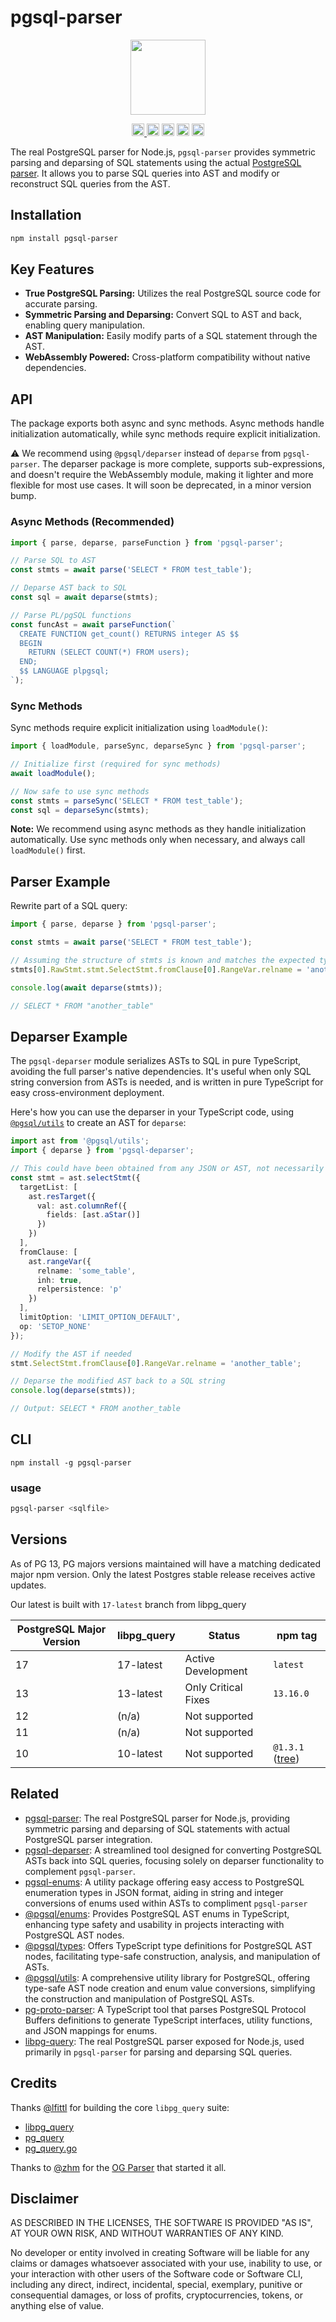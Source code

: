 # pgsql-parser 

<p align="center" width="100%">
  <img height="120" src="https://github.com/launchql/pgsql-parser/assets/545047/6440fa7d-918b-4a3b-8d1b-755d85de8bea" />
</p>

<p align="center" width="100%">
  <a href="https://github.com/launchql/pgsql-parser/actions/workflows/run-tests.yaml">
    <img height="20" src="https://github.com/launchql/pgsql-parser/actions/workflows/run-tests.yaml/badge.svg" />
  </a>
   <a href="https://www.npmjs.com/package/pgsql-parser"><img height="20" src="https://img.shields.io/npm/dt/pgsql-parser"></a>
   <a href="https://www.npmjs.com/package/pgsql-parser"><img height="20" src="https://img.shields.io/npm/dw/pgsql-parser"/></a>
   <a href="https://github.com/launchql/pgsql-parser/blob/main/LICENSE-MIT"><img height="20" src="https://img.shields.io/badge/license-MIT-blue.svg"/></a>
   <a href="https://www.npmjs.com/package/pgsql-parser"><img height="20" src="https://img.shields.io/github/package-json/v/launchql/pgsql-parser?filename=packages%2Fparser%2Fpackage.json"/></a>
</p>

The real PostgreSQL parser for Node.js, `pgsql-parser` provides symmetric parsing and deparsing of SQL statements using the actual [PostgreSQL parser](https://github.com/pganalyze/libpg_query). It allows you to parse SQL queries into AST and modify or reconstruct SQL queries from the AST.

## Installation

```sh
npm install pgsql-parser
```

## Key Features

- **True PostgreSQL Parsing:** Utilizes the real PostgreSQL source code for accurate parsing.
- **Symmetric Parsing and Deparsing:** Convert SQL to AST and back, enabling query manipulation.
- **AST Manipulation:** Easily modify parts of a SQL statement through the AST.
- **WebAssembly Powered:** Cross-platform compatibility without native dependencies.

## API

The package exports both async and sync methods. Async methods handle initialization automatically, while sync methods require explicit initialization.

⚠️ We recommend using `@pgsql/deparser` instead of `deparse` from `pgsql-parser`. The deparser package is more complete, supports sub-expressions, and doesn't require the WebAssembly module, making it lighter and more flexible for most use cases. It will soon be deprecated, in a minor version bump.

### Async Methods (Recommended)

```typescript
import { parse, deparse, parseFunction } from 'pgsql-parser';

// Parse SQL to AST
const stmts = await parse('SELECT * FROM test_table');

// Deparse AST back to SQL
const sql = await deparse(stmts);

// Parse PL/pgSQL functions
const funcAst = await parseFunction(`
  CREATE FUNCTION get_count() RETURNS integer AS $$
  BEGIN
    RETURN (SELECT COUNT(*) FROM users);
  END;
  $$ LANGUAGE plpgsql;
`);
```

### Sync Methods

Sync methods require explicit initialization using `loadModule()`:

```typescript
import { loadModule, parseSync, deparseSync } from 'pgsql-parser';

// Initialize first (required for sync methods)
await loadModule();

// Now safe to use sync methods
const stmts = parseSync('SELECT * FROM test_table');
const sql = deparseSync(stmts);
```

**Note:** We recommend using async methods as they handle initialization automatically. Use sync methods only when necessary, and always call `loadModule()` first.

## Parser Example

Rewrite part of a SQL query:

```js
import { parse, deparse } from 'pgsql-parser';

const stmts = await parse('SELECT * FROM test_table');

// Assuming the structure of stmts is known and matches the expected type
stmts[0].RawStmt.stmt.SelectStmt.fromClause[0].RangeVar.relname = 'another_table';

console.log(await deparse(stmts));

// SELECT * FROM "another_table"
```

## Deparser Example

The `pgsql-deparser` module serializes ASTs to SQL in pure TypeScript, avoiding the full parser's native dependencies. It's useful when only SQL string conversion from ASTs is needed, and is written in pure TypeScript for easy cross-environment deployment.

Here's how you can use the deparser in your TypeScript code, using [`@pgsql/utils`](https://github.com/launchql/pgsql-parser/tree/main/packages/utils) to create an AST for `deparse`:

```ts
import ast from '@pgsql/utils';
import { deparse } from 'pgsql-deparser';

// This could have been obtained from any JSON or AST, not necessarily @pgsql/utils
const stmt = ast.selectStmt({
  targetList: [
    ast.resTarget({
      val: ast.columnRef({
        fields: [ast.aStar()]
      })
    })
  ],
  fromClause: [
    ast.rangeVar({
      relname: 'some_table',
      inh: true,
      relpersistence: 'p'
    })
  ],
  limitOption: 'LIMIT_OPTION_DEFAULT',
  op: 'SETOP_NONE'
});

// Modify the AST if needed
stmt.SelectStmt.fromClause[0].RangeVar.relname = 'another_table';

// Deparse the modified AST back to a SQL string
console.log(deparse(stmts));

// Output: SELECT * FROM another_table
```

## CLI

```
npm install -g pgsql-parser
```

### usage

```sh
pgsql-parser <sqlfile>
```

## Versions

As of PG 13, PG majors versions maintained will have a matching dedicated major npm version. Only the latest Postgres stable release receives active updates.

Our latest is built with `17-latest` branch from libpg_query

| PostgreSQL Major Version | libpg_query | Status              | npm tag |
|--------------------------|-------------|---------------------|---------|
| 17                       | 17-latest   | Active Development  | `latest` |
| 13                       | 13-latest   | Only Critical Fixes | `13.16.0` |
| 12                       | (n/a)       | Not supported       |
| 11                       | (n/a)       | Not supported       |
| 10                       | 10-latest   | Not supported       | `@1.3.1` ([tree](https://github.com/launchql/pgsql-parser/tree/39b7b1adc8914253226e286a48105785219a81ca))      | 


## Related

* [pgsql-parser](https://github.com/launchql/pgsql-parser): The real PostgreSQL parser for Node.js, providing symmetric parsing and deparsing of SQL statements with actual PostgreSQL parser integration.
* [pgsql-deparser](https://github.com/launchql/pgsql-parser/tree/main/packages/deparser): A streamlined tool designed for converting PostgreSQL ASTs back into SQL queries, focusing solely on deparser functionality to complement `pgsql-parser`.
* [pgsql-enums](https://github.com/launchql/pgsql-parser/tree/main/packages/pgsql-enums): A utility package offering easy access to PostgreSQL enumeration types in JSON format, aiding in string and integer conversions of enums used within ASTs to compliment `pgsql-parser`
* [@pgsql/enums](https://github.com/launchql/pgsql-parser/tree/main/packages/enums): Provides PostgreSQL AST enums in TypeScript, enhancing type safety and usability in projects interacting with PostgreSQL AST nodes.
* [@pgsql/types](https://github.com/launchql/pgsql-parser/tree/main/packages/types): Offers TypeScript type definitions for PostgreSQL AST nodes, facilitating type-safe construction, analysis, and manipulation of ASTs.
* [@pgsql/utils](https://github.com/launchql/pgsql-parser/tree/main/packages/utils): A comprehensive utility library for PostgreSQL, offering type-safe AST node creation and enum value conversions, simplifying the construction and manipulation of PostgreSQL ASTs.
* [pg-proto-parser](https://github.com/launchql/pg-proto-parser): A TypeScript tool that parses PostgreSQL Protocol Buffers definitions to generate TypeScript interfaces, utility functions, and JSON mappings for enums.
* [libpg-query](https://github.com/launchql/libpg-query-node): The real PostgreSQL parser exposed for Node.js, used primarily in `pgsql-parser` for parsing and deparsing SQL queries.

## Credits

Thanks [@lfittl](https://github.com/lfittl) for building the core `libpg_query` suite:

* [libpg_query](https://github.com/pganalyze/libpg_query)
* [pg_query](https://github.com/lfittl/pg_query)
* [pg_query.go](https://github.com/lfittl/pg_query.go)

Thanks to [@zhm](https://github.com/zhm) for the [OG Parser](https://github.com/zhm/pg-query-parser/blob/master/LICENSE.md) that started it all.

## Disclaimer

AS DESCRIBED IN THE LICENSES, THE SOFTWARE IS PROVIDED "AS IS", AT YOUR OWN RISK, AND WITHOUT WARRANTIES OF ANY KIND.

No developer or entity involved in creating Software will be liable for any claims or damages whatsoever associated with your use, inability to use, or your interaction with other users of the Software code or Software CLI, including any direct, indirect, incidental, special, exemplary, punitive or consequential damages, or loss of profits, cryptocurrencies, tokens, or anything else of value.